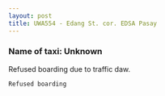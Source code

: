 ```yaml
---
layout: post
title: UWA554 - Edang St. cor. EDSA Pasay
---
```


### Name of taxi: Unknown

Refused boarding due to traffic daw.

```Refused boarding```
